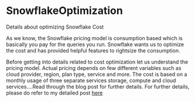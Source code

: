# SnowflakeOptimization
Details about optimizing Snowflake Cost

As we know, the Snowflake pricing model is consumption based which is basically you pay for the queries you run. Snowflake wants us to optimize the cost and has provided helpful features to rightsize the consumption.

Before getting into details related to cost optimization let us understand the pricing model. 
Actual pricing depends on few different variables such as cloud provider, region, plan type, service and more. The cost is based on a monthly usage of three separate services storage, compute and cloud services....Read through the blog post for further details. For further details, please do refer to my detailed post [here](https://www.linkedin.com/post/edit/6928956751526395904/)


